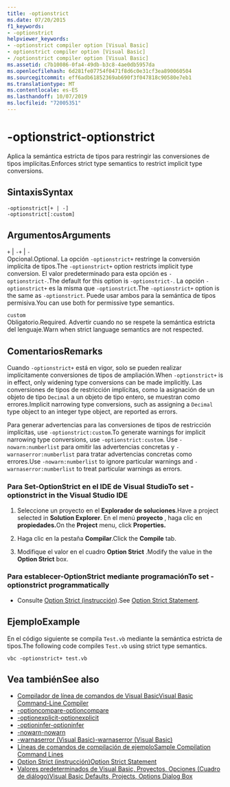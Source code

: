 ```yaml
---
title: -optionstrict
ms.date: 07/20/2015
f1_keywords:
- -optionstrict
helpviewer_keywords:
- -optionstrict compiler option [Visual Basic]
- optionstrict compiler option [Visual Basic]
- /optionstrict compiler option [Visual Basic]
ms.assetid: c7b10086-0fa4-49db-b3c8-4ae0db5957da
ms.openlocfilehash: 6d281fe07754f0471f8d6c0e31cf3ea890060504
ms.sourcegitcommit: eff6adb61852369ab690f3f047818c90580e7eb1
ms.translationtype: MT
ms.contentlocale: es-ES
ms.lasthandoff: 10/07/2019
ms.locfileid: "72005351"
---
```

# <a name="-optionstrict"></a><span data-ttu-id="58304-102">-optionstrict</span><span class="sxs-lookup"><span data-stu-id="58304-102">-optionstrict</span></span>
<span data-ttu-id="58304-103">Aplica la semántica estricta de tipos para restringir las conversiones de tipos implícitas.</span><span class="sxs-lookup"><span data-stu-id="58304-103">Enforces strict type semantics to restrict implicit type conversions.</span></span>  
  
## <a name="syntax"></a><span data-ttu-id="58304-104">Sintaxis</span><span class="sxs-lookup"><span data-stu-id="58304-104">Syntax</span></span>  
  
```console  
-optionstrict[+ | -]  
-optionstrict[:custom]  
```  
  
## <a name="arguments"></a><span data-ttu-id="58304-105">Argumentos</span><span class="sxs-lookup"><span data-stu-id="58304-105">Arguments</span></span>  
 <span data-ttu-id="58304-106">`+` &#124; `-`</span><span class="sxs-lookup"><span data-stu-id="58304-106">`+` &#124; `-`</span></span>  
 <span data-ttu-id="58304-107">Opcional.</span><span class="sxs-lookup"><span data-stu-id="58304-107">Optional.</span></span> <span data-ttu-id="58304-108">La opción `-optionstrict+` restringe la conversión implícita de tipos.</span><span class="sxs-lookup"><span data-stu-id="58304-108">The `-optionstrict+` option restricts implicit type conversion.</span></span> <span data-ttu-id="58304-109">El valor predeterminado para esta opción es `-optionstrict-`.</span><span class="sxs-lookup"><span data-stu-id="58304-109">The default for this option is `-optionstrict-`.</span></span> <span data-ttu-id="58304-110">La opción `-optionstrict+` es la misma que `-optionstrict`.</span><span class="sxs-lookup"><span data-stu-id="58304-110">The `-optionstrict+` option is the same as `-optionstrict`.</span></span> <span data-ttu-id="58304-111">Puede usar ambos para la semántica de tipos permisiva.</span><span class="sxs-lookup"><span data-stu-id="58304-111">You can use both for permissive type semantics.</span></span>  
  
 `custom`  
 <span data-ttu-id="58304-112">Obligatorio.</span><span class="sxs-lookup"><span data-stu-id="58304-112">Required.</span></span> <span data-ttu-id="58304-113">Advertir cuando no se respete la semántica estricta del lenguaje.</span><span class="sxs-lookup"><span data-stu-id="58304-113">Warn when strict language semantics are not respected.</span></span>  
  
## <a name="remarks"></a><span data-ttu-id="58304-114">Comentarios</span><span class="sxs-lookup"><span data-stu-id="58304-114">Remarks</span></span>  
 <span data-ttu-id="58304-115">Cuando `-optionstrict+` está en vigor, solo se pueden realizar implícitamente conversiones de tipos de ampliación.</span><span class="sxs-lookup"><span data-stu-id="58304-115">When `-optionstrict+` is in effect, only widening type conversions can be made implicitly.</span></span> <span data-ttu-id="58304-116">Las conversiones de tipos de restricción implícitas, como la asignación de un objeto de tipo `Decimal` a un objeto de tipo entero, se muestran como errores.</span><span class="sxs-lookup"><span data-stu-id="58304-116">Implicit narrowing type conversions, such as assigning a `Decimal` type object to an integer type object, are reported as errors.</span></span>  
  
 <span data-ttu-id="58304-117">Para generar advertencias para las conversiones de tipos de restricción implícitas, use `-optionstrict:custom`.</span><span class="sxs-lookup"><span data-stu-id="58304-117">To generate warnings for implicit narrowing type conversions, use `-optionstrict:custom`.</span></span> <span data-ttu-id="58304-118">Use `-nowarn:numberlist` para omitir las advertencias concretas y `-warnaserror:numberlist` para tratar advertencias concretas como errores.</span><span class="sxs-lookup"><span data-stu-id="58304-118">Use `-nowarn:numberlist` to ignore particular warnings and `-warnaserror:numberlist` to treat particular warnings as errors.</span></span>  
  
### <a name="to-set--optionstrict-in-the-visual-studio-ide"></a><span data-ttu-id="58304-119">Para Set-OptionStrict en el IDE de Visual Studio</span><span class="sxs-lookup"><span data-stu-id="58304-119">To set -optionstrict in the Visual Studio IDE</span></span>  
  
1. <span data-ttu-id="58304-120">Seleccione un proyecto en el **Explorador de soluciones**.</span><span class="sxs-lookup"><span data-stu-id="58304-120">Have a project selected in **Solution Explorer**.</span></span> <span data-ttu-id="58304-121">En el menú **proyecto** , haga clic en **propiedades.**</span><span class="sxs-lookup"><span data-stu-id="58304-121">On the **Project** menu, click **Properties.**</span></span>   
  
2. <span data-ttu-id="58304-122">Haga clic en la pestaña **Compilar**.</span><span class="sxs-lookup"><span data-stu-id="58304-122">Click the **Compile** tab.</span></span>  
  
3. <span data-ttu-id="58304-123">Modifique el valor en el cuadro **Option Strict** .</span><span class="sxs-lookup"><span data-stu-id="58304-123">Modify the value in the **Option Strict** box.</span></span>  
  
### <a name="to-set--optionstrict-programmatically"></a><span data-ttu-id="58304-124">Para establecer-OptionStrict mediante programación</span><span class="sxs-lookup"><span data-stu-id="58304-124">To set -optionstrict programmatically</span></span>  
  
- <span data-ttu-id="58304-125">Consulte [Option Strict (instrucción](../../../visual-basic/language-reference/statements/option-strict-statement.md)).</span><span class="sxs-lookup"><span data-stu-id="58304-125">See [Option Strict Statement](../../../visual-basic/language-reference/statements/option-strict-statement.md).</span></span>  
  
## <a name="example"></a><span data-ttu-id="58304-126">Ejemplo</span><span class="sxs-lookup"><span data-stu-id="58304-126">Example</span></span>  
 <span data-ttu-id="58304-127">En el código siguiente se compila `Test.vb` mediante la semántica estricta de tipos.</span><span class="sxs-lookup"><span data-stu-id="58304-127">The following code compiles `Test.vb` using strict type semantics.</span></span>  
  
```console
vbc -optionstrict+ test.vb  
```  
  
## <a name="see-also"></a><span data-ttu-id="58304-128">Vea también</span><span class="sxs-lookup"><span data-stu-id="58304-128">See also</span></span>

- [<span data-ttu-id="58304-129">Compilador de línea de comandos de Visual Basic</span><span class="sxs-lookup"><span data-stu-id="58304-129">Visual Basic Command-Line Compiler</span></span>](../../../visual-basic/reference/command-line-compiler/index.md)
- [<span data-ttu-id="58304-130">-optioncompare</span><span class="sxs-lookup"><span data-stu-id="58304-130">-optioncompare</span></span>](../../../visual-basic/reference/command-line-compiler/optioncompare.md)
- [<span data-ttu-id="58304-131">-optionexplicit</span><span class="sxs-lookup"><span data-stu-id="58304-131">-optionexplicit</span></span>](../../../visual-basic/reference/command-line-compiler/optionexplicit.md)
- [<span data-ttu-id="58304-132">-optioninfer</span><span class="sxs-lookup"><span data-stu-id="58304-132">-optioninfer</span></span>](../../../visual-basic/reference/command-line-compiler/optioninfer.md)
- [<span data-ttu-id="58304-133">-nowarn</span><span class="sxs-lookup"><span data-stu-id="58304-133">-nowarn</span></span>](../../../visual-basic/reference/command-line-compiler/nowarn.md)
- [<span data-ttu-id="58304-134">-warnaserror (Visual Basic)</span><span class="sxs-lookup"><span data-stu-id="58304-134">-warnaserror (Visual Basic)</span></span>](../../../visual-basic/reference/command-line-compiler/warnaserror.md)
- [<span data-ttu-id="58304-135">Líneas de comandos de compilación de ejemplo</span><span class="sxs-lookup"><span data-stu-id="58304-135">Sample Compilation Command Lines</span></span>](../../../visual-basic/reference/command-line-compiler/sample-compilation-command-lines.md)
- [<span data-ttu-id="58304-136">Option Strict (instrucción)</span><span class="sxs-lookup"><span data-stu-id="58304-136">Option Strict Statement</span></span>](../../../visual-basic/language-reference/statements/option-strict-statement.md)
- [<span data-ttu-id="58304-137">Valores predeterminados de Visual Basic, Proyectos, Opciones (Cuadro de diálogo)</span><span class="sxs-lookup"><span data-stu-id="58304-137">Visual Basic Defaults, Projects, Options Dialog Box</span></span>](/visualstudio/ide/reference/visual-basic-defaults-projects-options-dialog-box)

